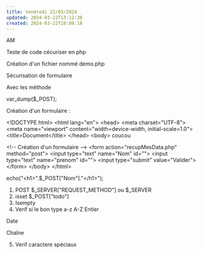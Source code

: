 ```yaml
---
title: Vendredi 22/03/2024
updated: 2024-03-22T13:12:38
created: 2024-03-22T10:09:18
---
```


AM

Teste de code cécuriser en php

Création d'un fichier nommé demo.php

Sécurisation de formulaire

Avec les méthode

var_dump(\$\_POST);

Création d'un formulaire :

\<!DOCTYPE html\>
\<html lang="en"\>
\<head\>
  \<meta charset="UTF-8"\>
  \<meta name="viewport" content="width=device-width, initial-scale=1.0"\>
  \<title\>Document\</title\>
\</head\>
\<body\>
  coucou

  \<!-- Création d'un formulaire --\>
  \<form action="recupMesData.php" method="post"\>
    \<input type="text" name="Nom" id=""\>
    \<input type="text" name="prenom" id=""\>
    \<input type="submit" value="Valider"\>
  \</form\>
\</body\>
\</html\>

echo("\<h1\>".\$\_POST\["Nom"\]."\</h1\>");

1.  POST \$\_SERVER\["REQUEST_METHOD"\] ou \$\_SERVER
2.  isset \$\_POST\["todo"\]
3.  Isempty
4.  Verif si le bon type a-z A-Z
Entier

Date

Chaîne

5.  Verif caractere spéciaux

